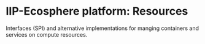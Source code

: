 # IIP-Ecosphere platform: Resources

Interfaces (SPI) and alternative implementations for manging containers and services on compute resources.